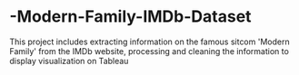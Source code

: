 # -Modern-Family-IMDb-Dataset
This project includes extracting information on the famous sitcom 'Modern Family' from the IMDb website, processing and cleaning the information to display visualization on Tableau
